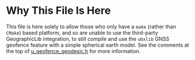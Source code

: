 # Why This File Is Here
This file is here solely to allow those who only have a `make` (rather than `CMake`) based platform, and so are unable to use the third-party GeographicLib integration, to still compile and use the `ubxlib` GNSS geofence feature with a simple spherical earth model.  See the comments at the top of [u_geofence_geodesic.h](/common/geofence/api/u_geofence_geodesic.h) for more information. 